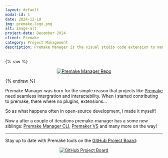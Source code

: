 ```yaml
---
layout: default
modal-id: 1
date: 2024-12-19
img: premake-logo.png
alt: image-alt
project-date: December 2024
client: Premake
category: Project Management
description: Premake Manager is the visual studio code extension to manage projects using premake
---
```




{% raw %}
<p align="center">
  <a href="https://github.com/lolrobbe2/premake-manager">
    <picture>
      <source
        srcset="https://github-readme-stats.vercel.app/api/pin/?username=lolrobbe2&repo=premake-manager&theme=vision-friendly-dark"
        media="(prefers-color-scheme: dark)"
      />
      <source
        srcset="https://github-readme-stats.vercel.app/api/pin/?username=lolrobbe2&repo=premake-manager&theme=solarized-light"
        media="(prefers-color-scheme: light), (prefers-color-scheme: no-preference)"
      />
      <img
        src="https://github-readme-stats.vercel.app/api/pin/?username=lolrobbe2&repo=premake-manager"
        alt="Premake Manager Repo"
      />
    </picture>
  </a>
</p>
{% endraw %}

Premake Manager was born for the simple reason that projects like [Premake](https://github.com/premake/premake-core) need seamless intergration and interactebility. When i started contributing to premake, there where no plugins, extensions...

So as what happens often in open-source development, i made it myself!

Now a after a couple of iterations premake-manager has a some new siblings: [Premake Manager CLI](https://github.com/lolrobbe2/premake-manager-cli), [Premaker VS](https://github.com/ColtMcG1/Premaker) and many more on the way!

---

Stay up to date with Premake tools on the [GitHub Project Board](https://github.com/users/lolrobbe2/projects/3):
<p align="center">
    <a href="https://github.com/users/lolrobbe2/projects/3">
    <img 
        src="https://img.shields.io/badge/-View%20Project%20Board-181717?style=for-the-badge&logo=github&logoColor=white" 
        alt="GitHub Project Board" />
    </a>
</p>
